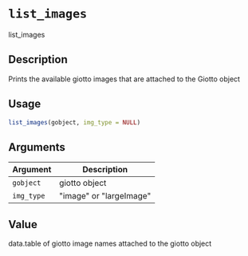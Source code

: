 # `list_images`

list_images


## Description

Prints the available giotto images that are attached to the Giotto object


## Usage

```r
list_images(gobject, img_type = NULL)
```


## Arguments

Argument      |Description
------------- |----------------
`gobject`     |     giotto object
`img_type`     |     "image" or "largeImage"


## Value

data.table of giotto image names attached to the giotto object


